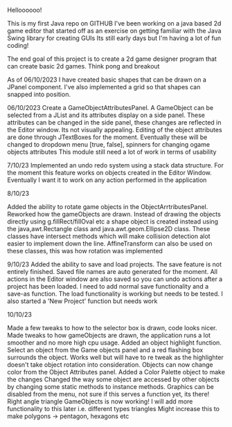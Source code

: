 Helloooooo!

This is my first Java repo on GITHUB
I've been working on a java based 2d game editor that started off as an exercise on getting familiar with the Java Swing library for creating GUIs
Its still early days but I'm having a lot of fun coding!

The end goal of this project is to create a 2d game designer program that can create basic 2d games. Think pong and breakout

As of 06/10/2023
I have created basic shapes that can be drawn on a JPanel component. I've also implemented a grid so that shapes can snapped into position.

06/10/2023
Create a GameObjectAttributesPanel. A GameObject can be selected from a JList and its attributes display on a side panel.
These attributes can be changed in the side panel, these changes are reflected in the Editor window.
Its not visually appealing. Editing of the object attributes are done through JTextBoxes for the moment. Eventually these will be changed to dropdown menu [true, false], spinners for changing ogame objects attributes
This module still need a lot of work in terms of usability

7/10/23
Implemented an undo redo system using a stack data structure. 
For the moment this feature works on objects created in the Editor Window. Eventually I want it to work on any action performed in the application

8/10/23

Added the ability to rotate game objects in the ObjectArrtributesPanel.
Reworked how the gameObjects are drawn. Instead of drawing the objects directly using 
g.fillRect/fillOval etc a shape object is created instead using the java,awt.Rectangle class and java.awt.geom.Ellipse2D class. These classes have intersect methods which will make collision detection alot easier to implement down the line. AffineTransform can also be used on these classes, this was how rotation was implemented

9/10/23
Added the ability to save and load projects. The save feature is not entirely finished. Saved file names are auto generated for the moment. All actions in the Editor window are also saved so you can undo actions after a project has been loaded. I need to add normal save functionality and a save-as function.
The load functionality is working but needs to be tested. 
I also started a 'New Project' function but needs work

10/10/23

Made a few tweaks to how to the selector box is drawn, code looks nicer. 
Made tweaks to how gameObjects are drawn, the application runs a lot smoother and no more high cpu usage.
Added an object highlight function. Select an object from the Game objects panel and a red flashing box
surrounds the object. Works well but will have to re tweak as the highlighter doesn't take object rotation into
consideration.
Objects can now change color from the Object Attributes panel. Added a Color Palette object to make the changes
Changed the way some object are accessed by other objects by changing some static methods to instance methods. 
Graphics can be disabled from the menu, not sure if this serves a function yet, its there!
Right angle triangle GameObjects is now working! I will add more functionality to this later i.e. different types triangles
Might increase this to make polygons -> pentagon, hexagons etc
